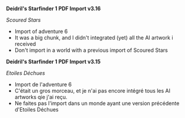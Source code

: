 **Deidril's Starfinder 1 PDF Import v3.16**

*Scoured Stars*
- Import of adventure 6
- It was a big chunk, and I didn't integrated (yet) all the AI artwork i received
- Don't import in a world with a previous import of Scoured Stars

**Deidril's Starfinder 1 PDF Import v3.15**

*Etoiles Déchues*
- Import de l'adventure 6
- C'était un gros morceau, et je n'ai pas encore intégré tous les AI artworks qie j'ai reçu.
- Ne faites pas l'import dans un monde ayant une version précédente d'Etoiles Déchues

